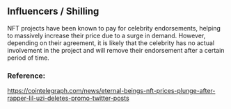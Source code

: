 ## Influencers / Shilling

NFT projects have been known to pay for celebrity endorsements, helping to massively increase their price due to a surge in demand. However, depending on their agreement, it is likely that the celebrity has no actual involvement in the project and will remove their endorsement after a certain period of time.

### Reference:
https://cointelegraph.com/news/eternal-beings-nft-prices-plunge-after-rapper-lil-uzi-deletes-promo-twitter-posts
